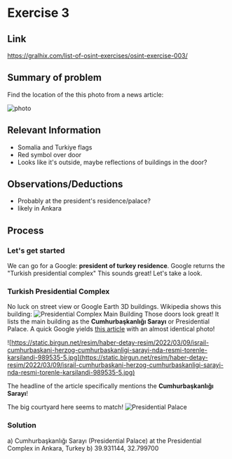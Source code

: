 # Exercise 3

## Link
https://gralhix.com/list-of-osint-exercises/osint-exercise-003/

## Summary of problem

Find the location of the this photo from a news article:

![photo](https://gralhix.com/wp-content/uploads/2023/08/osintexercise003.webp)

## Relevant Information

- Somalia and Turkiye flags
- Red symbol over door
- Looks like it's outside, maybe reflections of buildings in the door?


## Observations/Deductions
- Probably at the president's residence/palace?
- likely in Ankara

## Process

### Let's get started
We can go for a Google: **president of turkey residence**. Google returns the "Turkish presidential complex"
This sounds great! Let's take a look. 

### Turkish Presidential Complex
No luck on street view or Google Earth 3D buildings. Wikipedia shows this building:
![Presidential Complex Main Building](https://upload.wikimedia.org/wikipedia/commons/0/06/Presidential_Palace_Main.jpg) 
Those doors look great! It lists the main building as the **Cumhurbaşkanlığı Sarayı** or Presidential Palace. A quick Google yields [this article](https://www.birgun.net/haber/israil-cumhurbaskani-herzog-cumhurbaskanligi-sarayi-nda-resmi-torenle-karsilandi-379894) with an almost identical photo!

![https://static.birgun.net/resim/haber-detay-resim/2022/03/09/israil-cumhurbaskani-herzog-cumhurbaskanligi-sarayi-nda-resmi-torenle-karsilandi-989535-5.jpg](https://static.birgun.net/resim/haber-detay-resim/2022/03/09/israil-cumhurbaskani-herzog-cumhurbaskanligi-sarayi-nda-resmi-torenle-karsilandi-989535-5.jpg)

The headline of the article specifically mentions the **Cumhurbaşkanlığı Sarayı**!

The big courtyard here seems to match!
![Presidential Palace](https://i.imgur.com/kyCrVEq.jpeg)

### Solution
a) Cumhurbaşkanlığı Sarayı (Presidential Palace) at the Presidential Complex in Ankara, Turkey
b) 39.931144, 32.799700